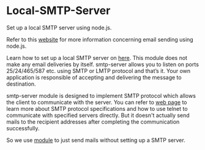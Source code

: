 # Local-SMTP-Server
Set up a local SMTP server using node.js.

Refer to this [website](https://nodemailer.com/about/) for more 
information concerning email sending using node.js.

Learn how to set up a local SMTP server on [here](https://nodemailer.com/extras/smtp-server/).
This module does not make any email deliveries by itself. smtp-server allows you to listen on 
ports 25/24/465/587 etc. using SMTP or LMTP protocol and that’s it. Your own application is 
responsible of accepting and delivering the message to destination.

smtp-server module is designed to implement SMTP protocol which allows the client to communicate
with the server. You can refer to [web page](http://www.cnblogs.com/xdp-gacl/p/4209586.html) to learn
more about SMTP protocol specifications and how to use telnet to communicate with specified servers directly. But it doesn't actually send mails to the recipient addresses after completing the communication successfully.

So we use [module](https://github.com/guileen/node-sendmail) to just send mails without setting 
up a SMTP server.
